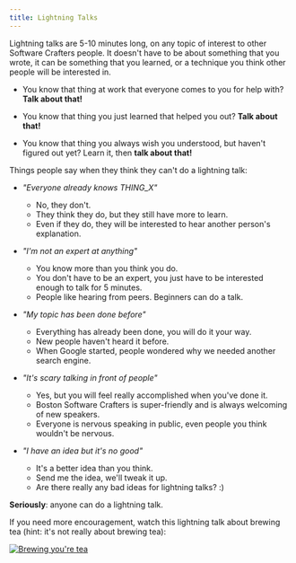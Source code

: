 ```yaml
---
title: Lightning Talks
---
```


Lightning talks are 5-10 minutes long, on any topic of interest to other Software Crafters people.  It doesn't have to be about something that you wrote, it can be something that you learned, or a technique you think other people will be interested in.

* You know that thing at work that everyone comes to you for help with? **Talk about that!**

* You know that thing you just learned that helped you out? **Talk about that!**

* You know that thing you always wish you understood, but haven't figured out yet? Learn it, then **talk about that!**

Things people say when they think they can't do a lightning talk:

* *"Everyone already knows THING_X"*
    - No, they don't.
    - They think they do, but they still have more to learn.
    - Even if they do, they will be interested to hear another person's explanation.

* *"I'm not an expert at anything"*
    - You know more than you think you do.
    - You don't have to be an expert, you just have to be interested enough to talk for 5 minutes.
    - People like hearing from peers. Beginners can do a talk.

* *"My topic has been done before"*
    - Everything has already been done, you will do it your way.
    - New people haven't heard it before.
    - When Google started, people wondered why we needed another search engine.

* *"It's scary talking in front of people"*
    - Yes, but you will feel really accomplished when you've done it.
    - Boston Software Crafters is super-friendly and is always welcoming of new speakers.
    - Everyone is nervous speaking in public, even people you think wouldn't be nervous.

* *"I have an idea but it's no good"*
    - It's a better idea than you think.
    - Send me the idea, we'll tweak it up.
    - Are there really any bad ideas for lightning talks? :)

**Seriously**: anyone can do a lightning talk.

If you need more encouragement, watch this lightning talk about brewing tea (hint: it's not really about brewing tea):

[![Brewing you're tea](http://img.youtube.com/vi/XJm69BZU7ho/0.jpg)](http://www.youtube.com/watch?v=XJm69BZU7ho "Brewing you're tea")
